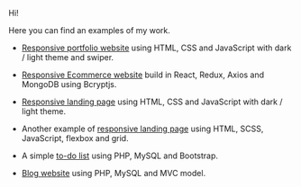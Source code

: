 Hi!

Here you can find an examples of my work.

* <a href="https://github.com/evg13ny/examples/tree/main/portfolio%20website" target="_blank">Responsive portfolio website</a> using HTML, CSS and JavaScript with dark / light theme and swiper.

* <a href="https://github.com/evg13ny/examples/tree/main/e-commerce%20evroset" target="_blank">Responsive Ecommerce website</a> build in React, Redux, Axios and MongoDB using Bcryptjs.

* <a href="https://github.com/evg13ny/examples/tree/main/landing%20page" target="_blank">Responsive landing page</a> using HTML, CSS and JavaScript with dark / light theme.

* Another example of <a href="https://github.com/evg13ny/examples/tree/main/easybank%20landing%20page" target="_blank">responsive landing page</a> using HTML, SCSS, JavaScript, flexbox and grid.

* A simple <a href="https://github.com/evg13ny/examples/tree/main/to-do%20list" target="_blank">to-do list</a> using PHP, MySQL and Bootstrap.

* <a href="https://github.com/evg13ny/examples/tree/main/blog%20website" target="_blank">Blog website</a> using PHP, MySQL and MVC model.